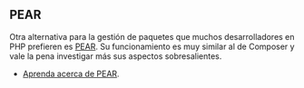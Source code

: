 ## PEAR

Otra alternativa para la gestión de paquetes que muchos desarrolladores en PHP prefieren es [PEAR](http://pear.php.net/). Su funcionamiento es muy similar al de Composer y vale la pena investigar más sus aspectos sobresalientes.

* [Aprenda acerca de PEAR](http://pear.php.net/).

